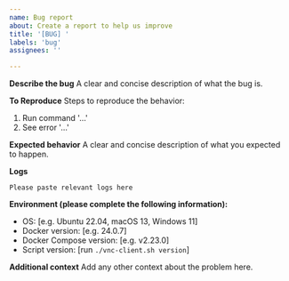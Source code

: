 ```yaml
---
name: Bug report
about: Create a report to help us improve
title: '[BUG] '
labels: 'bug'
assignees: ''

---
```


**Describe the bug**
A clear and concise description of what the bug is.

**To Reproduce**
Steps to reproduce the behavior:
1. Run command '...'
2. See error '...'

**Expected behavior**
A clear and concise description of what you expected to happen.

**Logs**
```
Please paste relevant logs here
```

**Environment (please complete the following information):**
 - OS: [e.g. Ubuntu 22.04, macOS 13, Windows 11]
 - Docker version: [e.g. 24.0.7]
 - Docker Compose version: [e.g. v2.23.0]
 - Script version: [run `./vnc-client.sh version`]

**Additional context**
Add any other context about the problem here.